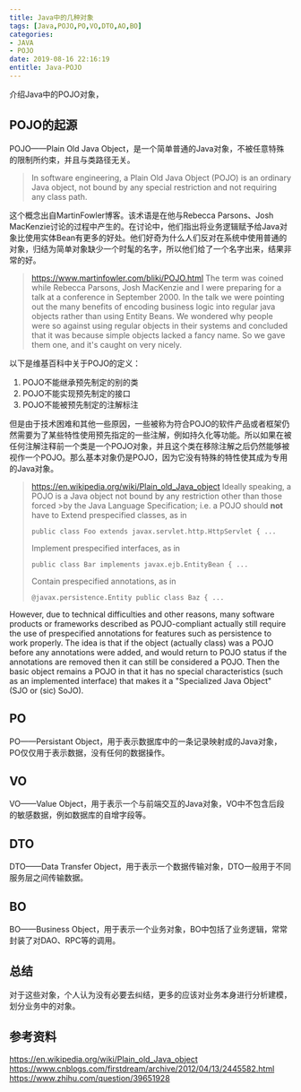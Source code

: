 ```yaml
---
title: Java中的几种对象
tags: [Java,POJO,PO,VO,DTO,AO,BO]
categories:
- JAVA
- POJO
date: 2019-08-16 22:16:19
entitle: Java-POJO
---
```


介绍Java中的POJO对象，
<!--more-->

## POJO的起源

POJO——Plain Old Java Object，是一个简单普通的Java对象，不被任意特殊的限制所约束，并且与类路径无关。

>In software engineering, a Plain Old Java Object (POJO) is an ordinary Java object, not bound by any special restriction and not requiring any class path.

这个概念出自MartinFowler博客。该术语是在他与Rebecca Parsons、Josh MacKenzie讨论的过程中产生的。在讨论中，他们指出将业务逻辑赋予给Java对象比使用实体Bean有更多的好处。他们好奇为什么人们反对在系统中使用普通的对象，归结为简单对象缺少一个时髦的名字，所以他们给了一个名字出来，结果非常的好。

><https://www.martinfowler.com/bliki/POJO.html>
>The term was coined while Rebecca Parsons, Josh MacKenzie and I were preparing for a talk at a conference in September 2000. In the talk we were pointing out the many benefits of encoding business logic into regular java objects rather than using Entity Beans. We wondered why people were so against using regular objects in their systems and concluded that it was because simple objects lacked a fancy name. So we gave them one, and it's caught on very nicely.

以下是维基百科中关于POJO的定义：
1. POJO不能继承预先制定的别的类
2. POJO不能实现预先制定的接口
3. POJO不能被预先制定的注解标注

但是由于技术困难和其他一些原因，一些被称为符合POJO的软件产品或者框架仍然需要为了某些特性使用预先指定的一些注解，例如持久化等功能。所以如果在被任何注解注释前一个类是一个POJO对象，并且这个类在移除注解之后仍然能够被视作一个POJO。那么基本对象仍是POJO，因为它没有特殊的特性使其成为专用的Java对象。
><https://en.wikipedia.org/wiki/Plain_old_Java_object>
>Ideally speaking, a POJO is a Java object not bound by any restriction other than those forced >by the Java Language Specification; i.e. a POJO should **not** have to
>Extend prespecified classes, as in
>```
>public class Foo extends javax.servlet.http.HttpServlet { ...
>```
>Implement prespecified interfaces, as in
>```
>public class Bar implements javax.ejb.EntityBean { ...
>```
>Contain prespecified annotations, as in
>```
>@javax.persistence.Entity public class Baz { ...
>```
>
However, due to technical difficulties and other reasons, many software products or frameworks described as POJO-compliant actually still require the use of prespecified annotations for features such as persistence to work properly. The idea is that if the object (actually class) was a POJO before any annotations were added, and would return to POJO status if the annotations are removed then it can still be considered a POJO. Then the basic object remains a POJO in that it has no special characteristics (such as an implemented interface) that makes it a "Specialized Java Object" (SJO or (sic) SoJO).


## PO

PO——Persistant Object，用于表示数据库中的一条记录映射成的Java对象，PO仅仅用于表示数据，没有任何的数据操作。

## VO

VO——Value Object，用于表示一个与前端交互的Java对象，VO中不包含后段的敏感数据，例如数据库的自增字段等。

## DTO

DTO——Data Transfer Object，用于表示一个数据传输对象，DTO一般用于不同服务层之间传输数据。

## BO

BO——Business Object，用于表示一个业务对象，BO中包括了业务逻辑，常常封装了对DAO、RPC等的调用。

## 总结

对于这些对象，个人认为没有必要去纠结，更多的应该对业务本身进行分析建模，划分业务中的对象。



## 参考资料
<https://en.wikipedia.org/wiki/Plain_old_Java_object>
<https://www.cnblogs.com/firstdream/archive/2012/04/13/2445582.html>
<https://www.zhihu.com/question/39651928>
